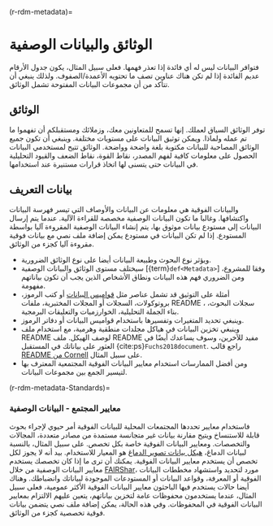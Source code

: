 (r-rdm-metadata)=
# الوثائق والبيانات الوصفية

فتوافر البيانات ليس له أي فائدة إذا تعذر فهمها. فعلى سبيل المثال، يكون جدول الأرقام عديم الفائدة إذا لم تكن هناك عناوين تصف ما تحتويه الأعمدة/الصفوف. ولذلك ينبغي أن تتأكد من أن مجموعات البيانات المفتوحة تشمل الوثائق.

## الوثائق

توفر الوثائق السياق لعملك. إنها تسمح للمتعاونين معك، وزملائك ومستقبلكم أن تفهموا ما تم عمله ولماذا. ويمكن توثيق البيانات على مستويات مختلفة. وينبغي أن تكون جميع الوثائق المصاحبة للبيانات مكتوبة بلغة واضحة وواضحة. الوثائق تتيح لمستخدمي البيانات الحصول على معلومات كافية لفهم المصدر، نقاط القوة، نقاط الضعف والقيود التحليلية في البيانات حتى يتسنى لها اتخاذ قرارات مستنيرة عند استخدامها.

## بيانات التعريف

والبيانات الفوقية هي معلومات عن البيانات والأوصاف التي تيسر فهرسة البيانات واكتشافها. وغالبا ما تكون البيانات الوصفية مخصصة للقراءة الآلية. عندما يتم إرسال البيانات إلى مستودع بيانات موثوق بها، يتم إنشاء البيانات الوصفية المقروءة آليا بواسطة المستودع. إذا لم تكن البيانات في مستودع يمكن إضافة ملف نصي مع بيانات فوقية مقروءة آليا كجزء من الوثائق.

- ويؤثر نوع البحوث وطبيعة البيانات أيضا على نوع الوثائق الضرورية.
- سيختلف مستوى الوثائق والبيانات الوصفية [{term}`def<Metadata>`] وفقا للمشروع، ومن الضروري فهم هذه البيانات ونطاق الأشخاص الذين يجب أن تكون بياناتهم مفهومة.
- أمثلة على التوثيق قد تشمل عناصر مثل [قواميس البيانات](https://help.osf.io/hc/en-us/articles/360019739054-How-to-Make-a-Data-Dictionary) أو كتب الرموز، بروتوكولات، السجلات أو المجلات المختبرية، ملفات README ، سجلات البحوث، بناء الجملة التحليلية، الخوارزميات والتعليقات البرمجية.
- وينبغي تحديد المتغيرات وتفسيرها باستخدام قواميس البيانات أو دفاتر الرموز.
- وينبغي تخزين البيانات في هياكل مجلدات منطقية وهرمية، مع استخدام ملف README لوصف الهيكل. ملف README مفيد للآخرين، وسوف يساعدك أيضًا في العثور على بياناتك في المستقبل {cite:ps}`Fuchs2018document`. راجع قالب [README من Cornell](https://cornell.app.box.com/v/ReadmeTemplate) على سبيل المثال.
- ومن أفضل الممارسات استخدام معايير البيانات الفوقية المجتمعية المعترف بها لتيسير الجمع بين مجموعات البيانات.

(r-rdm-metadata-Standards)=
### معايير المجتمع - البيانات الوصفية

فاستخدام معايير تحددها المجتمعات المحلية للبيانات الفوقية أمر حيوي لإجراء بحوث قابلة للاستنساخ ويتيح مقارنة بيانات غير متجانسة مستمدة من مصادر متعددة، المجالات والتخصصات. ومعايير البيانات الفوقية خاصة بكل تخصص. على سبيل المثال، بالنسبة لبيانات الدماغ، [هيكل بيانات تصوير الدماغ](https://doi.org/10.25504/FAIRsharing.rd1j6t) هو المعيار للاستخدام. بيد أنه لا يجوز لكل تخصص أن يستخدم معايير البيانات الفوقية. يمكنك أن ترى ما إذا كان تخصصك يستخدم معايير البيانات الوصفية من خلال [FAIRShar](https://fairsharing.org/)، مورد لتحديد واستشهاد مخططات البيانات الفوقية أو المعرفة، وقواعد البيانات أو المستودعات الموجودة لبياناتك وانضباطك. وهناك أيضا حالات يستخدم فيها الباحثون معايير البيانات الفوقية الأكثر عمومية، فعلى سبيل المثال، عندما يستخدمون محفوظات عامة لتخزين بياناتهم، يتعين عليهم الالتزام بمعايير البيانات الفوقية في المحفوظات. وفي هذه الحالة، يمكن إضافة ملف نصي يتضمن بيانات فوقية تخصصية كجزء من الوثائق.
